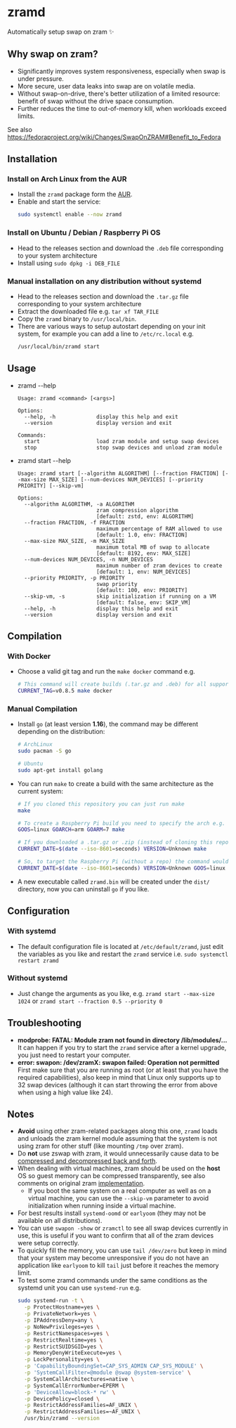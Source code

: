 # zramd

Automatically setup swap on zram ✨

## Why swap on zram?

* Significantly improves system responsiveness, especially when swap is under pressure.
* More secure, user data leaks into swap are on volatile media.
* Without swap-on-drive, there's better utilization of a limited resource: benefit of swap without the drive space consumption.
* Further reduces the time to out-of-memory kill, when workloads exceed limits.

See also https://fedoraproject.org/wiki/Changes/SwapOnZRAM#Benefit_to_Fedora

## Installation

### Install on Arch Linux from the AUR

* Install the `zramd` package form the [AUR](https://aur.archlinux.org/packages/zramd/).
* Enable and start the service:
  ```bash
  sudo systemctl enable --now zramd
  ```

### Install on Ubuntu / Debian / Raspberry Pi OS

* Head to the releases section and download the `.deb` file corresponding to your system architecture
* Install using `sudo dpkg -i DEB_FILE`

### Manual installation on any distribution without systemd

* Head to the releases section and download the `.tar.gz` file corresponding to your system architecture
* Extract the downloaded file e.g. `tar xf TAR_FILE`
* Copy the `zramd` binary to `/usr/local/bin`.
* There are various ways to setup autostart depending on your init system, for example you can add a line to `/etc/rc.local` e.g.
  ```bash
  /usr/local/bin/zramd start
  ```

## Usage

* zramd --help
  ```
  Usage: zramd <command> [<args>]

  Options:
    --help, -h             display this help and exit
    --version              display version and exit

  Commands:
    start                  load zram module and setup swap devices
    stop                   stop swap devices and unload zram module
  ```

* zramd start --help
  ```
  Usage: zramd start [--algorithm ALGORITHM] [--fraction FRACTION] [--max-size MAX_SIZE] [--num-devices NUM_DEVICES] [--priority PRIORITY] [--skip-vm]

  Options:
    --algorithm ALGORITHM, -a ALGORITHM
                           zram compression algorithm
                           [default: zstd, env: ALGORITHM]
    --fraction FRACTION, -f FRACTION
                           maximum percentage of RAM allowed to use
                           [default: 1.0, env: FRACTION]
    --max-size MAX_SIZE, -m MAX_SIZE
                           maximum total MB of swap to allocate
                           [default: 8192, env: MAX_SIZE]
    --num-devices NUM_DEVICES, -n NUM_DEVICES
                           maximum number of zram devices to create
                           [default: 1, env: NUM_DEVICES]
    --priority PRIORITY, -p PRIORITY
                           swap priority
                           [default: 100, env: PRIORITY]
    --skip-vm, -s          skip initialization if running on a VM
                           [default: false, env: SKIP_VM]
    --help, -h             display this help and exit
    --version              display version and exit
  ```

## Compilation

### With Docker

* Choose a valid git tag and run the `make docker` command e.g.
  ```bash
  # This command will create builds (.tar.gz and .deb) for all supported architectures
  CURRENT_TAG=v0.8.5 make docker
  ```

### Manual Compilation

* Install `go` (at least version **1.16**), the command may be different depending on the distribution:
  ```bash
  # ArchLinux
  sudo pacman -S go

  # Ubuntu
  sudo apt-get install golang
  ```
* You can run `make` to create a build with the same architecture as the current system:
  ```bash
  # If you cloned this repository you can just run make
  make

  # To create a Raspberry Pi build you need to specify the arch e.g.
  GOOS=linux GOARCH=arm GOARM=7 make

  # If you downloaded a .tar.gz or .zip (instead of cloning this repo) you need to specify additional info
  CURRENT_DATE=$(date --iso-8601=seconds) VERSION=Unknown make

  # So, to target the Raspberry Pi (without a repo) the command would look like
  CURRENT_DATE=$(date --iso-8601=seconds) VERSION=Unknown GOOS=linux GOARCH=arm GOARM=7 make
  ```
* A new executable called `zramd.bin` will be created under the `dist/` directory, now you can uninstall `go` if you like.

## Configuration

### With systemd

* The default configuration file is located at `/etc/default/zramd`, just edit the variables as you like and restart the `zramd` service i.e. `sudo systemctl restart zramd`

### Without systemd

* Just change the arguments as you like, e.g. `zramd start --max-size 1024` or `zramd start --fraction 0.5 --priority 0`

## Troubleshooting

* **modprobe: FATAL: Module zram not found in directory /lib/modules/...**  
  It can happen if you try to start the `zramd` service after a kernel upgrade, you just need to restart your computer.
* **error: swapon: /dev/zramX: swapon failed: Operation not permitted**  
  First make sure that you are running as root (or at least that you have the required capabilities), also keep in mind that Linux only supports up to 32 swap devices (although it can start throwing the error from above when using a high value like 24).

## Notes

* **Avoid** using other zram-related packages along this one, `zramd` loads and unloads the zram kernel module assuming that the system is not using zram for other stuff (like mounting `/tmp` over zram).
* Do **not** use zswap with zram, it would unnecessarily cause data to be [compressed and decompressed back and forth](https://www.phoronix.com/forums/forum/software/distributions/1231542-fedora-34-looking-to-tweak-default-zram-configuration/page5#post1232327).
* When dealing with virtual machines, zram should be used on the **host** OS so guest memory can be compressed transparently, see also comments on original zram [implementation](https://code.google.com/archive/p/compcache/).
  * If you boot the same system on a real computer as well as on a virtual machine, you can use the `--skip-vm` parameter to avoid initialization when running inside a virtual machine.
* For best results install `systemd-oomd` or `earlyoom` (they may not be available on all distributions).
* You can use `swapon -show` or `zramctl` to see all swap devices currently in use, this is useful if you want to confirm that all of the zram devices were setup correctly.
* To quickly fill the memory, you can use `tail /dev/zero` but keep in mind that your system may become unresponsive if you do not have an application like `earlyoom` to kill `tail` just before it reaches the memory limit.
* To test some zramd commands under the same conditions as the systemd unit you can use `systemd-run` e.g.
  ```bash
  sudo systemd-run -t \
    -p ProtectHostname=yes \
    -p PrivateNetwork=yes \
    -p IPAddressDeny=any \
    -p NoNewPrivileges=yes \
    -p RestrictNamespaces=yes \
    -p RestrictRealtime=yes \
    -p RestrictSUIDSGID=yes \
    -p MemoryDenyWriteExecute=yes \
    -p LockPersonality=yes \
    -p 'CapabilityBoundingSet=CAP_SYS_ADMIN CAP_SYS_MODULE' \
    -p 'SystemCallFilter=@module @swap @system-service' \
    -p SystemCallArchitectures=native \
    -p SystemCallErrorNumber=EPERM \
    -p 'DeviceAllow=block-* rw' \
    -p DevicePolicy=closed \
    -p RestrictAddressFamilies=AF_UNIX \
    -p RestrictAddressFamilies=~AF_UNIX \
    /usr/bin/zramd --version
  ```
